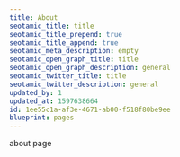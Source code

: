 ```yaml
---
title: About
seotamic_title: title
seotamic_title_prepend: true
seotamic_title_append: true
seotamic_meta_description: empty
seotamic_open_graph_title: title
seotamic_open_graph_description: general
seotamic_twitter_title: title
seotamic_twitter_description: general
updated_by: 1
updated_at: 1597638664
id: 1ee55c1a-af3e-4671-ab00-f518f80be9ee
blueprint: pages
---
```

about page